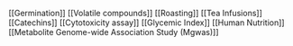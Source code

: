 [[Germination]]
[[Volatile compounds]]
[[Roasting]]
[[Tea Infusions]]
[[Catechins]]
[[Cytotoxicity assay]]
[[Glycemic Index]]
[[Human Nutrition]]
[[Metabolite Genome-wide Association Study (Mgwas)]]
